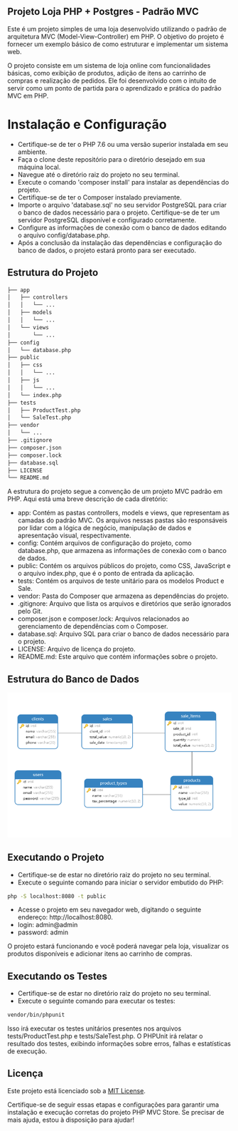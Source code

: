 
## Projeto Loja PHP + Postgres - Padrão MVC

Este é um projeto simples de uma loja desenvolvido utilizando o padrão de arquitetura MVC (Model-View-Controller) em PHP. O objetivo do projeto é fornecer um exemplo básico de como estruturar e implementar um sistema web.

O projeto consiste em um sistema de loja online com funcionalidades básicas, como exibição de produtos, adição de itens ao carrinho de compras e realização de pedidos. Ele foi desenvolvido com o intuito de servir como um ponto de partida para o aprendizado e prática do padrão MVC em PHP.

# Instalação e Configuração
- Certifique-se de ter o PHP 7.6 ou uma versão superior instalada em seu ambiente.
- Faça o clone deste repositório para o diretório desejado em sua máquina local.
- Navegue até o diretório raiz do projeto no seu terminal.
- Execute o comando 'composer install' para instalar as dependências do projeto.
- Certifique-se de ter o Composer instalado previamente.
- Importe o arquivo 'database.sql' no seu servidor PostgreSQL para criar o banco de dados necessário para o projeto. Certifique-se de ter um servidor PostgreSQL disponível e configurado corretamente.
- Configure as informações de conexão com o banco de dados editando o arquivo config/database.php.
- Após a conclusão da instalação das dependências e configuração do banco de dados, o projeto estará pronto para ser executado.

## Estrutura do Projeto


```sh
├── app
│   ├── controllers
│   │   └── ...
│   ├── models
│   │   └── ...
│   └── views
│       └── ...
├── config
│   └── database.php
├── public
│   ├── css
│   │   └── ...
│   ├── js
│   │   └── ...
│   └── index.php
├── tests
│   ├── ProductTest.php
│   └── SaleTest.php
├── vendor
│   └── ...
├── .gitignore
├── composer.json
├── composer.lock
├── database.sql
├── LICENSE
└── README.md

```

A estrutura do projeto segue a convenção de um projeto MVC padrão em PHP. Aqui está uma breve descrição de cada diretório:

- app: Contém as pastas controllers, models e views, que representam as camadas do padrão MVC. Os arquivos nessas pastas são responsáveis por lidar com a lógica de negócio, manipulação de dados e apresentação visual, respectivamente.
- config: Contém arquivos de configuração do projeto, como database.php, que armazena as informações de conexão com o banco de dados.
- public: Contém os arquivos públicos do projeto, como CSS, JavaScript e o arquivo index.php, que é o ponto de entrada da aplicação.
- tests: Contém os arquivos de teste unitário para os modelos Product e Sale.
- vendor: Pasta do Composer que armazena as dependências do projeto.
- .gitignore: Arquivo que lista os arquivos e diretórios que serão ignorados pelo Git.
- composer.json e composer.lock: Arquivos relacionados ao gerenciamento de dependências com o Composer.
- database.sql: Arquivo SQL para criar o banco de dados necessário para o projeto.
- LICENSE: Arquivo de licença do projeto.
- README.md: Este arquivo que contém informações sobre o projeto.

## Estrutura do Banco de Dados

![MER - Store](database.png)


## Executando o Projeto
- Certifique-se de estar no diretório raiz do projeto no seu terminal.
- Execute o seguinte comando para iniciar o servidor embutido do PHP:

```sh
php -S localhost:8080 -t public
```
- Acesse o projeto em seu navegador web, digitando o seguinte endereço: http://localhost:8080.
- login: admin@admin
- password: admin

O projeto estará funcionando e você poderá navegar pela loja, visualizar os produtos disponíveis e adicionar itens ao carrinho de compras.

## Executando os Testes
- Certifique-se de estar no diretório raiz do projeto no seu terminal.
- Execute o seguinte comando para executar os testes:
```sh
vendor/bin/phpunit
```
Isso irá executar os testes unitários presentes nos arquivos tests/ProductTest.php e tests/SaleTest.php. O PHPUnit irá relatar o resultado dos testes, exibindo informações sobre erros, falhas e estatísticas de execução.

## Licença
Este projeto está licenciado sob a [MIT License](https://pt.wikipedia.org/wiki/Licença_MIT/).

Certifique-se de seguir essas etapas e configurações para garantir uma instalação e execução corretas do projeto PHP MVC Store. Se precisar de mais ajuda, estou à disposição para ajudar!

